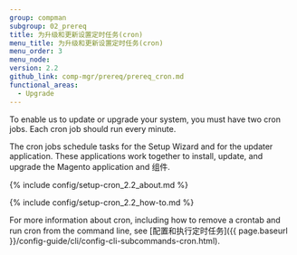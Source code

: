 ```yaml
---
group: compman
subgroup: 02_prereq
title: 为升级和更新设置定时任务(cron)
menu_title: 为升级和更新设置定时任务(cron)
menu_order: 3
menu_node:
version: 2.2
github_link: comp-mgr/prereq/prereq_cron.md
functional_areas:
  - Upgrade
---
```


To enable us to update or upgrade your system, you must have two cron jobs. Each cron job should run every minute.

The cron jobs schedule tasks for the Setup Wizard and for the updater application. These applications work together to install, update, and upgrade the Magento application and 组件.

{% include config/setup-cron_2.2_about.md %}

{% include config/setup-cron_2.2_how-to.md %}

For more information about cron, including how to remove a crontab and run cron from the command line, see [配置和执行定时任务]({{ page.baseurl }}/config-guide/cli/config-cli-subcommands-cron.html).


